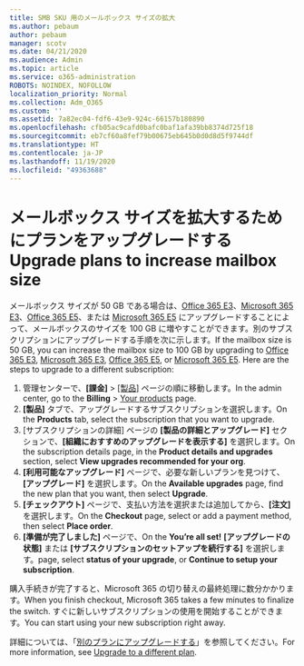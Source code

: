 ```yaml
---
title: SMB SKU 用のメールボックス サイズの拡大
ms.author: pebaum
author: pebaum
manager: scotv
ms.date: 04/21/2020
ms.audience: Admin
ms.topic: article
ms.service: o365-administration
ROBOTS: NOINDEX, NOFOLLOW
localization_priority: Normal
ms.collection: Adm_O365
ms.custom: ''
ms.assetid: 7a82ec04-fdf6-43e9-924c-66157b180890
ms.openlocfilehash: cfb05ac9cafd0bafc0baf1afa39bb8374d725f18
ms.sourcegitcommit: eb7cf60a8fef79b00675eb645b0d0d8d5f9744df
ms.translationtype: HT
ms.contentlocale: ja-JP
ms.lasthandoff: 11/19/2020
ms.locfileid: "49363688"
---
```

# <a name="upgrade-plans-to-increase-mailbox-size"></a><span data-ttu-id="a2786-102">メールボックス サイズを拡大するためにプランをアップグレードする</span><span class="sxs-lookup"><span data-stu-id="a2786-102">Upgrade plans to increase mailbox size</span></span>

<span data-ttu-id="a2786-p101">メールボックス サイズが 50 GB である場合は、[Office 365 E3](https://www.microsoft.com/microsoft-365/enterprise/office-365-e3?rtc=1&activetab=pivot:overviewtab)、[Microsoft 365 E3](https://www.microsoft.com/microsoft-365/enterprise/e3?activetab=pivot%3aoverviewtab)、[Office 365 E5](https://www.microsoft.com/microsoft-365/enterprise/office-365-e5?rtc=1&activetab=pivot%3aoverviewtab)、または [Microsoft 365 E5](https://www.microsoft.com/microsoft-365/enterprise/e5?activetab=pivot%3aoverviewtab) にアップグレードすることによって、メールボックスのサイズを 100 GB に増やすことができます。別のサブスクリプションにアップグレードする手順を次に示します。</span><span class="sxs-lookup"><span data-stu-id="a2786-p101">If the mailbox size is 50 GB, you can increase the mailbox size to 100 GB by upgrading to [Office 365 E3](https://www.microsoft.com/microsoft-365/enterprise/office-365-e3?rtc=1&activetab=pivot:overviewtab), [Microsoft 365 E3](https://www.microsoft.com/microsoft-365/enterprise/e3?activetab=pivot%3aoverviewtab), [Office 365 E5](https://www.microsoft.com/microsoft-365/enterprise/office-365-e5?rtc=1&activetab=pivot%3aoverviewtab), or [Microsoft 365 E5](https://www.microsoft.com/microsoft-365/enterprise/e5?activetab=pivot%3aoverviewtab). Here are the steps to upgrade to a different subscription:</span></span>
  
1. <span data-ttu-id="a2786-105">管理センターで、**[課金]** > [[製品]](https://go.microsoft.com/fwlink/p/?linkid=842054) ページの順に移動します。</span><span class="sxs-lookup"><span data-stu-id="a2786-105">In the admin center, go to the **Billing** > [Your products](https://go.microsoft.com/fwlink/p/?linkid=842054) page.</span></span>
2. <span data-ttu-id="a2786-106">**[製品]** タブで、アップグレードするサブスクリプションを選択します。</span><span class="sxs-lookup"><span data-stu-id="a2786-106">On the **Products** tab, select the subscription that you want to upgrade.</span></span>
3. <span data-ttu-id="a2786-107">[サブスクリプションの詳細] ページの **[製品の詳細とアップグレード]** セクションで、**[組織におすすめのアップグレードを表示する]** を選択します。</span><span class="sxs-lookup"><span data-stu-id="a2786-107">On the subscription details page, in the **Product details and upgrades** section, select **View upgrades recommended for your org**.</span></span>
4. <span data-ttu-id="a2786-108">**[利用可能なアップグレード]** ページで、必要な新しいプランを見つけて、**[アップグレード]** を選択します。</span><span class="sxs-lookup"><span data-stu-id="a2786-108">On the **Available upgrades** page, find the new plan that you want, then select **Upgrade**.</span></span>
5. <span data-ttu-id="a2786-109">**[チェックアウト]** ページで、支払い方法を選択または追加してから、**[注文]** を選択します。</span><span class="sxs-lookup"><span data-stu-id="a2786-109">On the **Checkout** page, select or add a payment method, then select **Place order**.</span></span>
6. <span data-ttu-id="a2786-110">**[準備が完了しました]** ページで、</span><span class="sxs-lookup"><span data-stu-id="a2786-110">On the **You’re all set!**</span></span> <span data-ttu-id="a2786-111">**[アップグレードの状態]** または **[サブスクリプションのセットアップを続行する]** を選択します。</span><span class="sxs-lookup"><span data-stu-id="a2786-111">page, select **status of your upgrade**, or **Continue to setup your subscription**.</span></span>

<span data-ttu-id="a2786-112">購入手続きが完了すると、Microsoft 365 の切り替えの最終処理に数分かかります。</span><span class="sxs-lookup"><span data-stu-id="a2786-112">When you finish checkout, Microsoft 365 takes a few minutes to finalize the switch.</span></span> <span data-ttu-id="a2786-113">すぐに新しいサブスクリプションの使用を開始することができます。</span><span class="sxs-lookup"><span data-stu-id="a2786-113">You can start using your new subscription right away.</span></span>

<span data-ttu-id="a2786-114">詳細については、「[別のプランにアップグレードする](https://docs.microsoft.com/microsoft-365/commerce/subscriptions/upgrade-to-different-plan)」を参照してください。</span><span class="sxs-lookup"><span data-stu-id="a2786-114">For more information, see [Upgrade to a different plan](https://docs.microsoft.com/microsoft-365/commerce/subscriptions/upgrade-to-different-plan).</span></span>